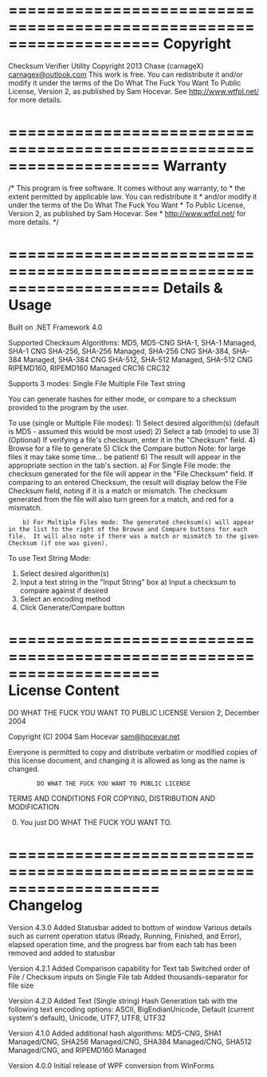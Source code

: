 ====================================================================
Copyright
====================================================================
Checksum Verifier Utility
Copyright 2013 Chase (carnageX) <carnagex@outlook.com>
This work is free. You can redistribute it and/or modify it under the
terms of the Do What The Fuck You Want To Public License, Version 2,
as published by Sam Hocevar. See http://www.wtfpl.net/ for more details.

====================================================================
Warranty
====================================================================
/* This program is free software. It comes without any warranty, to
     * the extent permitted by applicable law. You can redistribute it
     * and/or modify it under the terms of the Do What The Fuck You Want
     * To Public License, Version 2, as published by Sam Hocevar. See
     * http://www.wtfpl.net/ for more details. */

====================================================================
Details & Usage
====================================================================
Built on .NET Framework 4.0

Supported Checksum Algorithms: 
	MD5, MD5-CNG
	SHA-1, SHA-1 Managed, SHA-1 CNG
	SHA-256, SHA-256 Managed, SHA-256 CNG
	SHA-384, SHA-384 Managed, SHA-384 CNG
	SHA-512, SHA-512 Managed, SHA-512 CNG
	RIPEMD160, RIPEMD160 Managed
	CRC16
	CRC32

Supports 3 modes: 
	Single File
	Multiple File
	Text string
	
You can generate hashes for either mode, or compare to a checksum provided to the program by the user. 

To use (single or Multiple File modes):
	1) Select desired algorithm(s) (default is MD5 - assumed this would be most used)
	2) Select a tab (mode) to use
	3) (Optional) If verifying a file's checksum, enter it in the "Checksum" field. 
	4) Browse for a file to generate
	5) Click the Compare button 
		Note: for large files it may take some time... be patient!
	6) The result will appear in the appropriate section in the tab's section.
		a) For Single File mode: the checksum generated for the file will appear in the "File Checksum" field.  If comparing to an entered Checksum, the result will display below the File Checksum field, noting if it is a match or mismatch.  The checksum generated from the file will also turn green for a match, and red for a mismatch. 
		
		b) For Multiple Files mode: The generated checksum(s) will appear in the list to the right of the Browse and Compare buttons for each file.  It will also note if there was a match or mismatch to the given Checksum (if one was given). 
		
To use Text String Mode: 
  1) Select desired algorithm(s)
  2) Input a text string in the "Input String" box
    a) Input a checksum to compare against if desired
  3) Select an encoding method
  4) Click Generate/Compare button
  
====================================================================		
License	Content
====================================================================
DO WHAT THE FUCK YOU WANT TO PUBLIC LICENSE 
                    Version 2, December 2004 

 Copyright (C) 2004 Sam Hocevar <sam@hocevar.net> 

 Everyone is permitted to copy and distribute verbatim or modified 
 copies of this license document, and changing it is allowed as long 
 as the name is changed. 

            DO WHAT THE FUCK YOU WANT TO PUBLIC LICENSE 
   TERMS AND CONDITIONS FOR COPYING, DISTRIBUTION AND MODIFICATION 

  0. You just DO WHAT THE FUCK YOU WANT TO.
  
====================================================================		
Changelog
====================================================================

Version 4.3.0
  Added Statusbar added to bottom of window
    Various details such as current operation status (Ready, Running, Finished, and Error), elapsed operation time, and the progress bar from each tab has been removed and added to statusbar
  
Version 4.2.1
  Added Comparison capability for Text tab
  Switched order of File / Checksum inputs on Single File tab
  Added thousands-separator for file size
  
Version 4.2.0
  Added Text (Single string) Hash Generation tab with the following text encoding options: 
    ASCII, BigEndianUnicode, Default (current system's default), Unicode, UTF7, UTF8, UTF32

Version 4.1.0
  Added additional hash algorithms: 
    MD5-CNG, SHA1 Managed/CNG, SHA256 Managed/CNG, SHA384 Managed/CNG, SHA512 Managed/CNG, and RIPEMD160 Managed
    
Version 4.0.0
  Initial release of WPF conversion from WinForms
